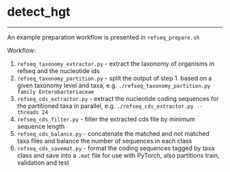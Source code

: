 # detect_hgt

---

An example preparation workflow is presented in `refseq_prepare.sh`

Workflow:
1. `refseq_taxonomy_extractor.py` - extract the taxonomy of organisms in refseq and the nucleotide ids
2. `refseq_taxonomy_partition.py` - split the output of step 1. based on a given taxonomy level and taxa, e.g. `./refseq_taxonomy_partition.py family Enterobacteriaceae`
3. `refseq_cds_extractor.py` - extract the nucleotide coding sequences for the partitioned taxa in parallel, e.g. `./refseq_cds_extractor.py --threads 24`
4. `refseq_cds_filter.py` - filter the extracted cds file by minimum sequence length
5. `refseq_cds_balance.py` - concatenate the matched and not matched taxa files and balance the number of sequences in each class
6. `refseq_cds_savemat.py` - format the coding sequences tagged by taxa class and save into a `.mat` file for use with PyTorch, also partitions train, validation and test


